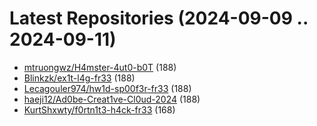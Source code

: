 # Latest Repositories (2024-09-09 .. 2024-09-11)

- [mtruongwz/H4mster-4ut0-b0T](https://github.com/mtruongwz/H4mster-4ut0-b0T) (188)
- [Blinkzk/ex1t-l4g-fr33](https://github.com/Blinkzk/ex1t-l4g-fr33) (188)
- [Lecagouler974/hw1d-sp00f3r-fr33](https://github.com/Lecagouler974/hw1d-sp00f3r-fr33) (188)
- [haeji12/Ad0be-Creat1ve-Cl0ud-2024](https://github.com/haeji12/Ad0be-Creat1ve-Cl0ud-2024) (188)
- [KurtShxwty/f0rtn1t3-h4ck-fr33](https://github.com/KurtShxwty/f0rtn1t3-h4ck-fr33) (168)
